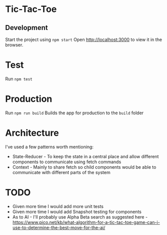 # Tic-Tac-Toe

## Development
Start the project using `npm start`
Open [http://localhost:3000](http://localhost:3000) to view it in the browser.

# Test
Run `npm test`

# Production
Run `npm run build`
Builds the app for production to the `build` folder

# Architecture
I've used a few patterns worth mentioning:
- State-Reducer - To keep the state in a central place and allow different components to communicate using fetch commands
- Context - Mainly to share fetch so child components would be able to communicate with different parts of the system

# TODO
- Given more time I would add more unit tests
- Given more time I would add Snapshot testing for components
- As to AI - I'll probably use Alpha Beta search as suggested here - https://www.pico.net/kb/what-algorithm-for-a-tic-tac-toe-game-can-i-use-to-determine-the-best-move-for-the-ai/
